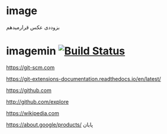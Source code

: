 # image
بزوددی عکس قرارمیدهم




# imagemin [![Build Status](https://travis-ci.com/imagemin/imagemin.svg?branch=master)](https://git-scm.com/github/imagemin/imagemin)


https://git-scm.com


https://git-extensions-documentation.readthedocs.io/en/latest/


https://github.com


http://github.com/explore


https://wikipedia.com



https://about.google/products/
پایان

